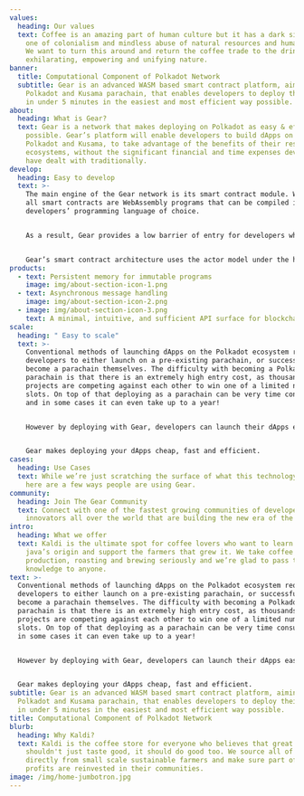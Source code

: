 ```yaml
---
values:
  heading: Our values
  text: Coffee is an amazing part of human culture but it has a dark side too –
    one of colonialism and mindless abuse of natural resources and human lives.
    We want to turn this around and return the coffee trade to the drink’s
    exhilarating, empowering and unifying nature.
banner:
  title: Computational Component of Polkadot Network
  subtitle: Gear is an advanced WASM based smart contract platform, aiming to be a
    Polkadot and Kusama parachain, that enables developers to deploy their dApps
    in under 5 minutes in the easiest and most efficient way possible.
about:
  heading: What is Gear?
  text: Gear is a network that makes deploying on Polkadot as easy & efficient as
    possible. Gear’s platform will enable developers to build dApps on both
    Polkadot and Kusama, to take advantage of the benefits of their respective
    ecosystems, without the significant financial and time expenses developers
    have dealt with traditionally.
develop:
  heading: Easy to develop
  text: >-
    The main engine of the Gear network is its smart contract module. With Gear,
    all smart contracts are WebAssembly programs that can be compiled in the
    developers’ programming language of choice.


    As a result, Gear provides a low barrier of entry for developers who are new to blockchain, and makes it much easier to experiment creatively with smart contracts


    Gear’s smart contract architecture uses the actor model under the hood, and provides:
products:
  - text: Persistent memory for immutable programs
    image: img/about-section-icon-1.png
  - text: Asynchronous message handling
    image: img/about-section-icon-2.png
  - image: img/about-section-icon-3.png
    text: A minimal, intuitive, and sufficient API surface for blockchain context
scale:
  heading: " Easy to scale"
  text: >-
    Conventional methods of launching dApps on the Polkadot ecosystem require
    developers to either launch on a pre-existing parachain, or successfully
    become a parachain themselves. The difficulty with becoming a Polkadot
    parachain is that there is an extremely high entry cost, as thousands of
    projects are competing against each other to win one of a limited number of
    slots. On top of that deploying as a parachain can be very time consuming,
    and in some cases it can even take up to a year!


    However by deploying with Gear, developers can launch their dApps easily & efficiently and enter the highly interoperable Polkadot ecosystem without having to win an auction or become a parachain. This means that developers can launch on the powerful Polkadot network without the significant financial and time expenses that are normally required.


    Gear makes deploying your dApps cheap, fast and efficient.
cases:
  heading: Use Cases
  text: While we’re just scratching the surface of what this technology can do,
    here are a few ways people are using Gear.
community:
  heading: Join The Gear Community
  text: Connect with one of the fastest growing communities of developers and
    innovators all over the world that are building the new era of the internet.
intro:
  heading: What we offer
  text: Kaldi is the ultimate spot for coffee lovers who want to learn about their
    java’s origin and support the farmers that grew it. We take coffee
    production, roasting and brewing seriously and we’re glad to pass that
    knowledge to anyone.
text: >-
  Conventional methods of launching dApps on the Polkadot ecosystem require
  developers to either launch on a pre-existing parachain, or successfully
  become a parachain themselves. The difficulty with becoming a Polkadot
  parachain is that there is an extremely high entry cost, as thousands of
  projects are competing against each other to win one of a limited number of
  slots. On top of that deploying as a parachain can be very time consuming, and
  in some cases it can even take up to a year!


  However by deploying with Gear, developers can launch their dApps easily & efficiently and enter the highly interoperable Polkadot ecosystem without having to win an auction or become a parachain. This means that developers can launch on the powerful Polkadot network without the significant financial and time expenses that are normally required.


  Gear makes deploying your dApps cheap, fast and efficient.
subtitle: Gear is an advanced WASM based smart contract platform, aiming to be a
  Polkadot and Kusama parachain, that enables developers to deploy their dApps
  in under 5 minutes in the easiest and most efficient way possible.
title: Computational Component of Polkadot Network
blurb:
  heading: Why Kaldi?
  text: Kaldi is the coffee store for everyone who believes that great coffee
    shouldn't just taste good, it should do good too. We source all of our beans
    directly from small scale sustainable farmers and make sure part of the
    profits are reinvested in their communities.
image: /img/home-jumbotron.jpg
---
```


